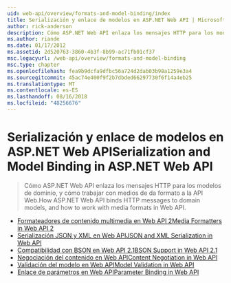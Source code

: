 ```yaml
---
uid: web-api/overview/formats-and-model-binding/index
title: Serialización y enlace de modelos en ASP.NET Web API | Microsoft Docs
author: rick-anderson
description: Cómo ASP.NET Web API enlaza los mensajes HTTP para los modelos de dominio, y cómo trabajar con medios de da formato a la API Web.
ms.author: riande
ms.date: 01/17/2012
ms.assetid: 2d520763-3860-4b3f-8b99-ac71fb01cf37
msc.legacyurl: /web-api/overview/formats-and-model-binding
msc.type: chapter
ms.openlocfilehash: fea9b9dcfa9dfbc56a724d2dab03b98a1259e3a4
ms.sourcegitcommit: 45ac74e400f9f2b7dbded66297730f6f14a4eb25
ms.translationtype: MT
ms.contentlocale: es-ES
ms.lasthandoff: 08/16/2018
ms.locfileid: "48256676"
---
```

<a name="serialization-and-model-binding-in-aspnet-web-api"></a><span data-ttu-id="24ac9-103">Serialización y enlace de modelos en ASP.NET Web API</span><span class="sxs-lookup"><span data-stu-id="24ac9-103">Serialization and Model Binding in ASP.NET Web API</span></span>
====================
> <span data-ttu-id="24ac9-104">Cómo ASP.NET Web API enlaza los mensajes HTTP para los modelos de dominio, y cómo trabajar con medios de da formato a la API Web.</span><span class="sxs-lookup"><span data-stu-id="24ac9-104">How ASP.NET Web API binds HTTP messages to domain models, and how to work with media formats in Web API.</span></span>


- [<span data-ttu-id="24ac9-105">Formateadores de contenido multimedia en Web API 2</span><span class="sxs-lookup"><span data-stu-id="24ac9-105">Media Formatters in Web API 2</span></span>](media-formatters.md)
- [<span data-ttu-id="24ac9-106">Serialización JSON y XML en Web API</span><span class="sxs-lookup"><span data-stu-id="24ac9-106">JSON and XML Serialization in Web API</span></span>](json-and-xml-serialization.md)
- [<span data-ttu-id="24ac9-107">Compatibilidad con BSON en Web API 2.1</span><span class="sxs-lookup"><span data-stu-id="24ac9-107">BSON Support in Web API 2.1</span></span>](bson-support-in-web-api-21.md)
- [<span data-ttu-id="24ac9-108">Negociación del contenido en Web API</span><span class="sxs-lookup"><span data-stu-id="24ac9-108">Content Negotiation in Web API</span></span>](content-negotiation.md)
- [<span data-ttu-id="24ac9-109">Validación del modelo en Web API</span><span class="sxs-lookup"><span data-stu-id="24ac9-109">Model Validation in Web API</span></span>](model-validation-in-aspnet-web-api.md)
- [<span data-ttu-id="24ac9-110">Enlace de parámetros en Web API</span><span class="sxs-lookup"><span data-stu-id="24ac9-110">Parameter Binding in Web API</span></span>](parameter-binding-in-aspnet-web-api.md)
